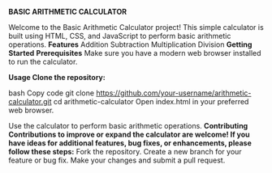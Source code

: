 **BASIC ARITHMETIC CALCULATOR**

Welcome to the Basic Arithmetic Calculator project! This simple calculator is built using HTML, CSS, and JavaScript to perform basic arithmetic operations.
**Features**
Addition
Subtraction
Multiplication
Division
**Getting Started**
**Prerequisites**
Make sure you have a modern web browser installed to run the calculator.

**Usage
Clone the repository:**

bash
Copy code
git clone https://github.com/your-username/arithmetic-calculator.git
cd arithmetic-calculator
Open index.html in your preferred web browser.

Use the calculator to perform basic arithmetic operations.
**Contributing**
**Contributions to improve or expand the calculator are welcome! If you have ideas for additional features, bug fixes, or enhancements, please follow these steps:**
Fork the repository.
Create a new branch for your feature or bug fix.
Make your changes and submit a pull request.

